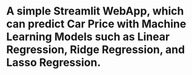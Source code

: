 # A simple Streamlit WebApp, which can predict Car Price with Machine Learning Models such as Linear Regression, Ridge Regression, and Lasso Regression.
